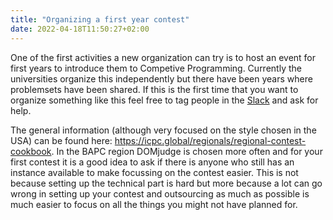 ```yaml
---
title: "Organizing a first year contest"
date: 2022-04-18T11:50:27+02:00
---
```


One of the first activities a new organization can try is to host an event for first years to introduce them to Competive Programming. Currently the universities organize this independently but there have been years where problemsets have been shared. If this is the first time that you want to organize something like this feel free to tag people in the [Slack](/Benelux-SLACK.md) and ask for help.

The general information (although very focused on the style chosen in the USA) can be found here: https://icpc.global/regionals/regional-contest-cookbook. In the BAPC region DOMjudge is chosen more often and for your first contest it is a good idea to ask if there is anyone who still has an instance available to make focussing on the contest easier. This is not because setting up the technical part is hard but more because a lot can go wrong in setting up your contest and outsourcing as much as possible is much easier to focus on all the things you might not have planned for.

